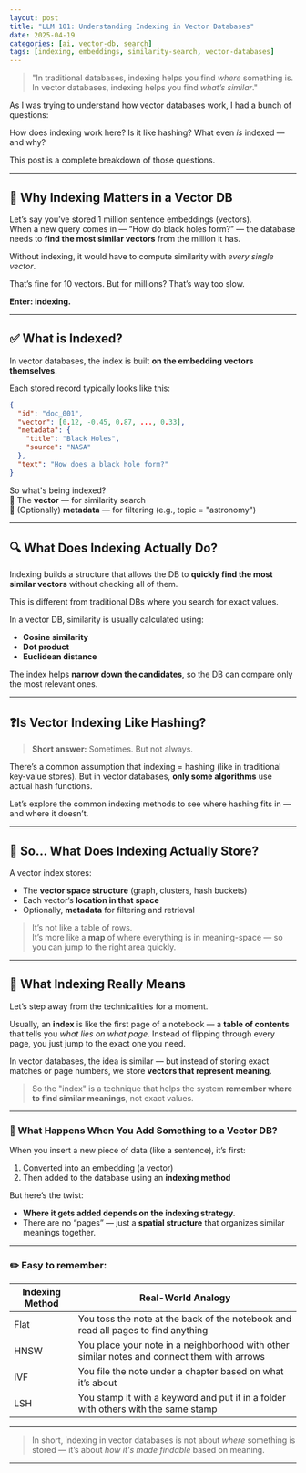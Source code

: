```yaml
---
layout: post
title: "LLM 101: Understanding Indexing in Vector Databases"
date: 2025-04-19
categories: [ai, vector-db, search]
tags: [indexing, embeddings, similarity-search, vector-databases]
---
```


> "In traditional databases, indexing helps you find *where* something is. In vector databases, indexing helps you find *what’s similar*."

As I was trying to understand how vector databases work, I had a bunch of questions:  

How does indexing work here? Is it like hashing? What even *is* indexed — and why?

This post is a complete breakdown of those questions.

---

## 🧠 Why Indexing Matters in a Vector DB

Let’s say you’ve stored 1 million sentence embeddings (vectors).  
When a new query comes in — “How do black holes form?” — the database needs to **find the most similar vectors** from the million it has.

Without indexing, it would have to compute similarity with *every single vector*.

That’s fine for 10 vectors. But for millions? That’s way too slow.

**Enter: indexing.**

---

## ✅ What is Indexed?

In vector databases, the index is built **on the embedding vectors themselves**.

Each stored record typically looks like this:

```json
{
  "id": "doc_001",
  "vector": [0.12, -0.45, 0.87, ..., 0.33],
  "metadata": {
    "title": "Black Holes",
    "source": "NASA"
  },
  "text": "How does a black hole form?"
}
```

So what's being indexed?  
🔹 The **vector** — for similarity search  
🔹 (Optionally) **metadata** — for filtering (e.g., topic = "astronomy")

---

## 🔍 What Does Indexing Actually Do?

Indexing builds a structure that allows the DB to **quickly find the most similar vectors** without checking all of them.

This is different from traditional DBs where you search for exact values.

In a vector DB, similarity is usually calculated using:
- **Cosine similarity**
- **Dot product**
- **Euclidean distance**

The index helps **narrow down the candidates**, so the DB can compare only the most relevant ones.

---

## ❓Is Vector Indexing Like Hashing?

> **Short answer:** Sometimes. But not always.

There’s a common assumption that indexing = hashing (like in traditional key-value stores). But in vector databases, **only some algorithms** use actual hash functions.

Let’s explore the common indexing methods to see where hashing fits in — and where it doesn’t.

---

## 🧠 So... What Does Indexing Actually Store?

A vector index stores:

- The **vector space structure** (graph, clusters, hash buckets)
- Each vector’s **location in that space**
- Optionally, **metadata** for filtering and retrieval

> It’s not like a table of rows.  
> It’s more like a **map** of where everything is in meaning-space — so you can jump to the right area quickly.

---


## 🧠 What Indexing Really Means

Let’s step away from the technicalities for a moment.

Usually, an **index** is like the first page of a notebook — a **table of contents** that tells you *what lies on what page*. Instead of flipping through every page, you just jump to the exact one you need.

In vector databases, the idea is similar — but instead of storing exact matches or page numbers, we store **vectors that represent meaning**.

> So the "index" is a technique that helps the system **remember where to find similar meanings**, not exact values.

---

### 🧭 What Happens When You Add Something to a Vector DB?

When you insert a new piece of data (like a sentence), it’s first:
1. Converted into an embedding (a vector)
2. Then added to the database using an **indexing method**

But here’s the twist:
- **Where it gets added depends on the indexing strategy.**
- There are no “pages” — just a **spatial structure** that organizes similar meanings together.

---

### ✏️ Easy to remember:

| Indexing Method | Real-World Analogy                                        |
|------------------|-----------------------------------------------------------|
| Flat             | You toss the note at the back of the notebook and read all pages to find anything |
| HNSW             | You place your note in a neighborhood with other similar notes and connect them with arrows |
| IVF              | You file the note under a chapter based on what it’s about |
| LSH              | You stamp it with a keyword and put it in a folder with others with the same stamp |

---

> In short, indexing in vector databases is not about *where* something is stored — it’s about *how it's made findable* based on meaning.

---